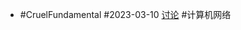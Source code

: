 - #CruelFundamental #2023-03-10 [讨论](https://github.com/CYZH1307/CruelFundamental/tree/main/homework/202303/10) #计算机网络